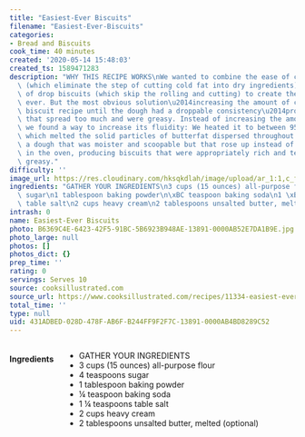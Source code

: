 ```yaml
---
title: "Easiest-Ever Biscuits"
filename: "Easiest-Ever-Biscuits"
categories:
- Bread and Biscuits
cook_time: 40 minutes
created: '2020-05-14 15:48:03'
created_ts: 1589471283
description: "WHY THIS RECIPE WORKS\nWe wanted to combine the ease of cream biscuits\
  \ (which eliminate the step of cutting cold fat into dry ingredients) with the ease\
  \ of drop biscuits (which skip the rolling and cutting) to create the easiest biscuits\
  \ ever. But the most obvious solution\u2014increasing the amount of cream in a cream\
  \ biscuit recipe until the dough had a droppable consistency\u2014produced biscuits\
  \ that spread too much and were greasy. Instead of increasing the amount of cream,\
  \ we found a way to increase its fluidity: We heated it to between 95 and 100 degrees,\
  \ which melted the solid particles of butterfat dispersed throughout. This made\
  \ a dough that was moister and scoopable but that rose up instead of spreading out\
  \ in the oven, producing biscuits that were appropriately rich and tender but not\
  \ greasy."
difficulty: ''
image_url: https://res.cloudinary.com/hksqkdlah/image/upload/ar_1:1,c_fill,dpr_2.0,f_auto,fl_lossy.progressive.strip_profile,g_faces:auto,q_auto:low,w_344/43110-sfs-biscuits-8052
ingredients: "GATHER YOUR INGREDIENTS\n3 cups (15 ounces) all-purpose flour\n4 teaspoons\
  \ sugar\n1 tablespoon baking powder\n\xBC teaspoon baking soda\n1 \xBC teaspoons\
  \ table salt\n2 cups heavy cream\n2 tablespoons unsalted butter, melted (optional)"
intrash: 0
name: Easiest-Ever Biscuits
photo: B6369C4E-6423-42F5-91BC-5B6923B948AE-13891-0000AB52E7DA1B9E.jpg
photo_large: null
photos: []
photos_dict: {}
prep_time: ''
rating: 0
servings: Serves 10
source: cooksillustrated.com
source_url: https://www.cooksillustrated.com/recipes/11334-easiest-ever-biscuits
total_time: ''
type: null
uid: 431ADBED-028D-478F-AB6F-B244FF9F2F7C-13891-0000AB4BD8289C52
---
```

<div class="large-8 medium-7 columns" id="writeup">	</div><!-- #writeup -->
</div><!-- #row-one -->
<div class="row" id="row-two">	<div class="medium-4 small-5 columns"><h4 id="ingredients">Ingredients</h4><div class="box box-ingredients content"><ul>
<li>GATHER YOUR INGREDIENTS</li>
<li>3 cups (15 ounces) all-purpose flour</li>
<li>4 teaspoons sugar</li>
<li>1 tablespoon baking powder</li>
<li>¼ teaspoon baking soda</li>
<li>1 ¼ teaspoons table salt</li>
<li>2 cups heavy cream</li>
<li>2 tablespoons unsalted butter, melted (optional)</li>
</ul>
</div>	</div>	<div class="medium-6 small-7 columns">	</div>